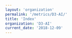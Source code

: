 ```yaml
---
layout: 'organization'
permalink: '/metrics/D3-AI/'
title: 'Index'
organization: 'D3-AI'
current_date: '2018-12-09'
---
```

